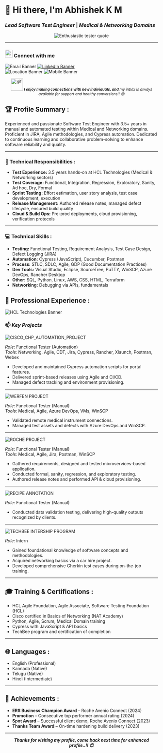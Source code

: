 # 👋 Hi there,  I'm Abhishek K M 

### <i> Lead Software Test Engineer </i> | <i> Medical & Networking Domains </i>

<p align="center">
  <img src="https://img.shields.io/badge/-An%20Enthusiastic%20tester%20who%20focusses%20more%20on%20functionality%20exploration%20rather%20than%20defect%20aiming-%23FFD700?style=for-the-badge&labelColor=FFFFFF&color=000000" alt="Enthusiastic tester quote" />
</p>

---

### <img src="https://media.giphy.com/media/5WJ6SOKeNKrSzblU4R/giphy.gif" width="25"> Connect with me 

![Email Banner](https://img.shields.io/badge/Email-abhishekabhi6823%40gmail.com-red?logo=gmail&style=for-the-badge) [![LinkedIn Banner](https://img.shields.io/badge/LinkedIn-Abhishek%20K%20M-blue?logo=linkedin&style=for-the-badge)](https://www.linkedin.com/in/abhishek-k-m-1723a023b)  
![Location Banner](https://img.shields.io/badge/Preferred%20Location-Chennai%2FBangalore-orange?style=for-the-badge) ![Mobile Banner](https://img.shields.io/badge/Contact-7019891910-green?style=for-the-badge)

<p align="center" style="font-size:12px;">
  <img src="https://media.giphy.com/media/LnQjpWaON8nhr21vNW/giphy.gif" width="40" alt="gif" />
  <em><b>I enjoy making connections with new individuals, </b><b> and </b>my inbox is always available for support and healthy conversions!! 😊</em>
</p>

## 🏆 Profile Summary :

Experienced and passionate Software Test Engineer with 3.5+ years in manual and automated testing within Medical and Networking domains. Proficient in JIRA, Agile methodologies, and Cypress automation. Dedicated to continuous learning and collaborative problem-solving to enhance software reliability and quality.

---

### 🎯 Technical Responsibilities :

- **Test Experience:** 3.5 years hands-on at HCL Technologies (Medical & Networking sectors)
- **Test Coverage:** Functional, Integration, Regression, Exploratory, Sanity, Ad hoc, Dry, Formal
- **Sprint Testing:** Effort estimation, user story analysis, test case development, execution
- **Release Management:** Authored release notes, managed defect lifecycle, ensured build quality
- **Cloud & Build Ops:** Pre-prod deployments, cloud provisioning, verification protocols

---

### 💻 Technical Skills :

- **Testing:** Functional Testing, Requirement Analysis, Test Case Design, Defect Logging (JIRA)
- **Automation:** Cypress (JavaScript), Cucumber, Postman
- **Process:** STLC, SDLC, Agile, GDP (Good Documentation Practices)
- **Dev Tools:** Visual Studio, Eclipse, SourceTree, PuTTY, WinSCP, Azure DevOps, Rancher Desktop
- **Other:** SQL, Python, Linux, AWS, CSS, HTML, Terraform
- **Networking:** Debugging via APIs, fundamentals

## 🏢 Professional Experience :

![HCL Technologies Banner](https://img.shields.io/badge/HCL%20Technologies-Lead%20Engineer%20(Mar%202022%20–%20Present)%20-blue?logo=hcl&style=for-the-badge)       

### 📫 <i>Key Projects</i>


![CISCO_CHP_AUTOMATION_PROJECT](https://img.shields.io/badge/CISCO%20CHP_AUTOMATION_PROJECT-Lead%20Engineer%20(Mar%202022%20–%20Present)%20-Green?logo=CISCO&style=for-the-badge)  

*Role:* Functional Tester (Automation)  
*Tools:* Networking, Agile, CDT, Jira, Cypress, Rancher, Xlaunch, Postman, Webex  
- Developed and maintained Cypress automation scripts for portal features.
- Delivered sprint-based releases using Agile and CI/CD.
- Managed defect tracking and environment provisioning.
------
  ![WERFEN PROJECT ](https://img.shields.io/badge/Werfen%20PROJECT-Lead%20Engineer%20(Nov%202024%20–%20Mar%2025)%20-Green?logo=Werfen&style=for-the-badge)  

*Role:* Functional Tester (Manual)  
*Tools:* Medical, Agile, Azure DevOps, VMs, WinSCP  
- Validated remote medical instrument connections.
- Managed test assets and defects with Azure DevOps and WinSCP.
------
![ROCHE PROJECT ](https://img.shields.io/badge/ROCHE%20AVENIO%20CONNECT%20PROJECT-Software%20Engineer%20(Apr%202022%20–%20Sep%2024)%20-Green?logo=Werfen&style=for-the-badge)  
 
*Role:* Functional Tester (Manual)  
*Tools:* Medical, Agile, Jira, Postman, WinSCP  
- Gathered requirements, designed and tested microservices-based application.
- Conducted formal, sanity, regression, and exploratory testing.
- Authored release notes and performed API & cloud provisioning.
-----
![RECIPE ANNOTATION ](https://img.shields.io/badge/JERSEY%20AND%20RECIPE%20ANNOTATION%20PROJECT-Software%20Engineer%20(Nov%2021%20–%20Mar%2022)%20-Green?logo=RECIPE&style=for-the-badge)  

*Role:* Functional Tester (Manual)  
- Conducted data validation testing, delivering high-quality outputs recognized by clients.
------

![TECHBEE INTERSHIP PROGRAM ](https://img.shields.io/badge/TECHBEE%20INTERSHIP%20PROGRAM-INTERN%20(Mar%2021%20–%20Mar%2022)%20-Green?logo=TECHBEE&style=for-the-badge)  

*Role:* Intern  
- Gained foundational knowledge of software concepts and methodologies.
- Acquired networking basics via a car hire project.
- Developed comprehensive Gherkin test cases during on-the-job training.

---

## 🎓 Training & Certifications :

- HCL Agile Foundation, Agile Associate, Software Testing Foundation (HCL)
- Cisco certified in Basics of Networking (NAT Academy)
- Python, Agile, Scrum, Medical Domain training
- Cypress with JavaScript & API basics
- TechBee program and certification of completion

---

## 🌐 Languages :
- English (Professional)
- Kannada (Native)
- Telugu (Native)
- Hindi (Intermediate)

---

## 🏅 Achievements :

- **ERS Business Champion Award** – Roche Avenio Connect (2024)
- **Promotion** – Consecutive top performer annual rating (2024)
- **Spot Award** – Successful client demo, Roche Avenio Connect (2023)
- **Thanks Team Award** – On-time hardening build delivery (2023)

---
<p align="center"> <em><b> Thanks for visiting my profile, come back next time for enhanced profile..!! 😊 </b></em></p>

